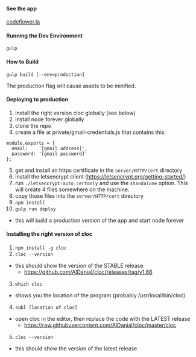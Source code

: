 
#### See the app

[codeflower.la](http://codeflower.la)


#### Running the Dev Environment

`gulp`


#### How to Build

`gulp build [--env=production]`

The production flag will cause assets to be minified.


#### Deploying to production

1. install the right version cloc globally (see below)
2. install node forever globally
3. clone the repo
4. create a file at private/gmail-credentials.js that contains this:
```
module.exports = {
  email:    '[gmail address]',
  password: '[gmail password]'
};
```
5. get and install an https certificate in the ```server/HTTP/cert``` directory
  1. install the letsencrypt client (https://letsencrypt.org/getting-started/)
  2. run ```./letsencrypt-auto certonly``` and use the ```standalone``` option. This will create 4 files somewhere on the machine.
  3. copy those files into the ```server/HTTP/cert``` directory
6. `npm install`
7. `gulp run deploy`
  - this will build a production version of the app and start node forever


#### Installing the right version of cloc

1. `npm install -g cloc`
2. `cloc --version`
  - this should show the version of the STABLE release
    - https://github.com/AlDanial/cloc/releases/tag/v1.66
3. `which cloc`
  - shows you the location of the program (probably /usr/local/bin/cloc)
4. `subl [location of cloc]`
  - open cloc in the editor, then replace the code with the LATEST release
    - https://raw.githubusercontent.com/AlDanial/cloc/master/cloc
5. `cloc --version`
  - this should show the version of the latest release


